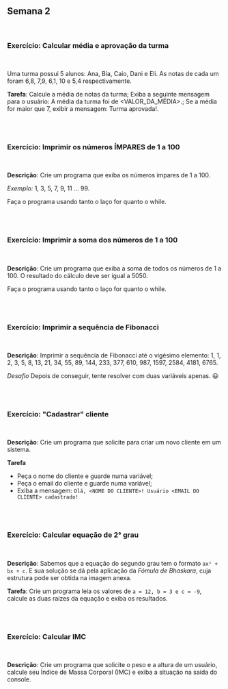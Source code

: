 ## Semana 2

</br>

### Exercício: Calcular média e aprovação da turma

</br>

Uma turma possui 5 alunos: Ana, Bia, Caio, Dani e Eli. As notas de cada um foram 6,8, 7,9, 6,1, 10 e 5,4 respectivamente.

**Tarefa**:
Calcule a média de notas da turma;
Exiba a seguinte mensagem para o usuário: A média da turma foi de <VALOR_DA_MÉDIA>.;
Se a média for maior que 7, exibir a mensagem: Turma aprovada!.

</br>
</br>

### Exercício: Imprimir os números ÍMPARES de 1 a 100

</br>

**Descrição**:
Crie um programa que exiba os números ímpares de 1 a 100.

_Exemplo:_
1, 3, 5, 7, 9, 11 ... 99.

Faça o programa usando tanto o laço for quanto o while.

</br>
</br>

### Exercício: Imprimir a soma dos números de 1 a 100

</br>

**Descrição**:
Crie um programa que exiba a soma de todos os números de 1 a 100. O resultado do cálculo deve ser igual a 5050.

Faça o programa usando tanto o laço for quanto o while.

</br>
</br>

### Exercício: Imprimir a sequência de Fibonacci

</br>

**Descrição**:
Imprimir a sequência de Fibonacci até o vigésimo elemento:
1, 1, 2, 3, 5, 8, 13, 21, 34, 55, 89, 144, 233, 377, 610, 987, 1597, 2584, 4181, 6765.

_Desafio_
Depois de conseguir, tente resolver com duas variáveis apenas. 😃

</br>
</br>

### Exercício: "Cadastrar" cliente

</br>

**Descrição**:
Crie um programa que solicite para criar um novo cliente em um sistema.

**Tarefa**

- Peça o nome do cliente e guarde numa variável;
- Peça o email do cliente e guarde numa variável;
- Exiba a mensagem:
  `Olá, <NOME DO CLIENTE>! Usuário <EMAIL DO CLIENTE> cadastrado!`

</br>
</br>

### Exercício: Calcular equação de 2° grau

</br>

**Descrição**:
Sabemos que a equação do segundo grau tem o formato `ax² + bx + c`. E sua solução se dá pela aplicação da _Fómula de Bhaskara_, cuja estrutura pode ser obtida na imagem anexa.

**Tarefa**:
Crie um programa leia os valores de `a = 12, b = 3 e c = -9`, calcule as duas raízes da equação e exiba os resultados.

</br>
</br>

### Exercício: Calcular IMC

</br>

**Descrição**:
Crie um programa que solicite o peso e a altura de um usuário, calcule seu Índice de Massa Corporal (IMC) e exiba a situação na saída do console.
